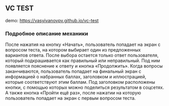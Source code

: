 ## VC TEST

demo: https://vasyivanovpv.github.io/vc-test

### Подробное описание механики

После нажатия на кнопку «Начать», пользователь попадает на
экран с вопросом теста, на котором выбирает один из
предложенных вариантов ответа.
После выбора остается только ответ пользователя, который
подкрашивается как правильный или неправильный. Под ним
появляется пояснение к ответу и кнопка «Продолжить».
Когда вопросы заканчиваются, пользователь попадает на
финальный экран с информацией о набранных баллах, заголовком
и иллюстрацией, которые соответствуют этим баллам. Под
заголовком расположены кнопки, с помощью которых можно
поделиться результатом в соцсетях. А также кнопка «Пройти ещё
раз», после нажатии на которую пользователь попадает на экран с
первым вопросом теста.
